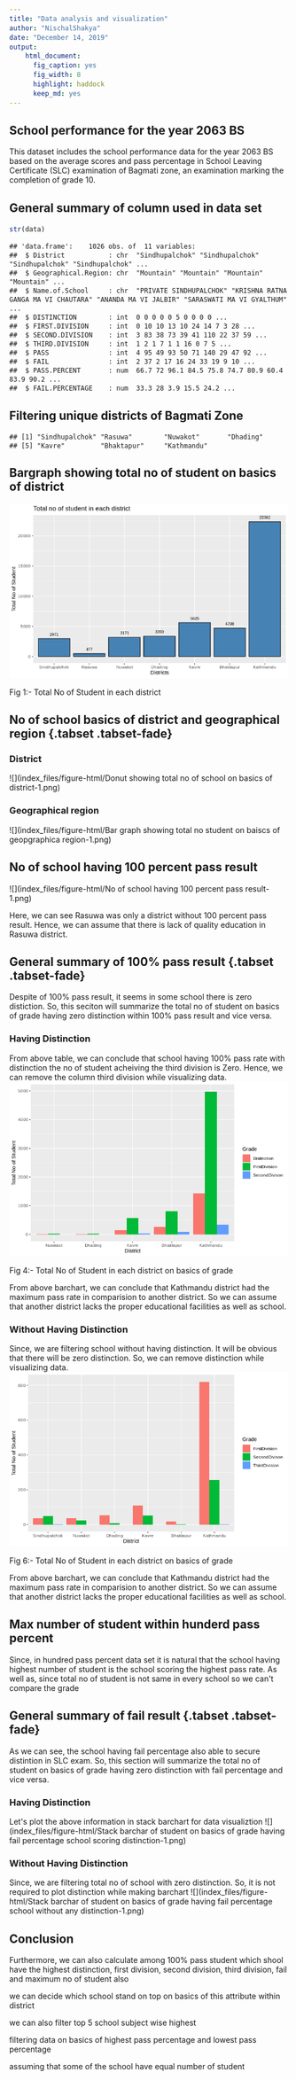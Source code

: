 ```yaml
---
title: "Data analysis and visualization"
author: "NischalShakya"
date: "December 14, 2019"
output: 
    html_document: 
      fig_caption: yes
      fig_width: 8
      highlight: haddock
      keep_md: yes
---
```




## School performance for the year 2063 BS

This dataset includes the school performance data for the year 2063 BS based on the average scores and pass percentage in School Leaving Certificate (SLC) examination of Bagmati zone, an examination marking the completion of grade 10.

## General summary of column used in data set

```r
str(data)
```

```
## 'data.frame':	1026 obs. of  11 variables:
##  $ District           : chr  "Sindhupalchok" "Sindhupalchok" "Sindhupalchok" "Sindhupalchok" ...
##  $ Geographical.Region: chr  "Mountain" "Mountain" "Mountain" "Mountain" ...
##  $ Name.of.School     : chr  "PRIVATE SINDHUPALCHOK" "KRISHNA RATNA GANGA MA VI CHAUTARA" "ANANDA MA VI JALBIR" "SARASWATI MA VI GYALTHUM" ...
##  $ DISTINCTION        : int  0 0 0 0 0 5 0 0 0 0 ...
##  $ FIRST.DIVISION     : int  0 10 10 13 10 24 14 7 3 28 ...
##  $ SECOND.DIVISION    : int  3 83 38 73 39 41 110 22 37 59 ...
##  $ THIRD.DIVISION     : int  1 2 1 7 1 1 16 0 7 5 ...
##  $ PASS               : int  4 95 49 93 50 71 140 29 47 92 ...
##  $ FAIL               : int  2 37 2 17 16 24 33 19 9 10 ...
##  $ PASS.PERCENT       : num  66.7 72 96.1 84.5 75.8 74.7 80.9 60.4 83.9 90.2 ...
##  $ FAIL.PERCENTAGE    : num  33.3 28 3.9 15.5 24.2 ...
```

## Filtering unique districts of Bagmati Zone



```
## [1] "Sindhupalchok" "Rasuwa"        "Nuwakot"       "Dhading"      
## [5] "Kavre"         "Bhaktapur"     "Kathmandu"
```

## Bargraph showing total no of student on basics of district
<div data-pagedtable="false">
  <script data-pagedtable-source type="application/json">
{"columns":[{"label":["District"],"name":[1],"type":["fctr"],"align":["left"]},{"label":["Distinction"],"name":[2],"type":["int"],"align":["right"]},{"label":["FirstDivision"],"name":[3],"type":["int"],"align":["right"]},{"label":["SecondDivision"],"name":[4],"type":["int"],"align":["right"]},{"label":["ThirdDivision"],"name":[5],"type":["int"],"align":["right"]},{"label":["Pass"],"name":[6],"type":["int"],"align":["right"]},{"label":["Fail"],"name":[7],"type":["int"],"align":["right"]},{"label":["Total"],"name":[8],"type":["int"],"align":["right"]}],"data":[{"1":"Sindhupalchok","2":"5","3":"383","4":"1599","5":"122","6":"2109","7":"862","8":"2971"},{"1":"Rasuwa","2":"1","3":"67","4":"225","5":"14","6":"307","7":"170","8":"477"},{"1":"Nuwakot","2":"14","3":"494","4":"1057","5":"64","6":"1629","7":"1542","8":"3171"},{"1":"Dhading","2":"11","3":"448","4":"1342","5":"73","6":"1874","7":"1485","8":"3359"},{"1":"Kavre","2":"190","3":"1607","4":"2118","5":"153","6":"4068","7":"1557","8":"5625"},{"1":"Bhaktapur","2":"447","3":"1991","4":"1118","5":"47","6":"3603","7":"1105","8":"4708"},{"1":"Kathmandu","2":"2173","3":"11710","4":"4718","5":"118","6":"18719","7":"3643","8":"22362"}],"options":{"columns":{"min":{},"max":[10]},"rows":{"min":[10],"max":[10]},"pages":{}}}
  </script>
</div><div class="figure" style="text-align: c">
<img src="index_files/figure-html/Bar graph showing total no of student on basics of district-1.png" alt="Fig 1:- Total No of Student in each district"  />
<p class="caption">Fig 1:- Total No of Student in each district</p>
</div>

## No of school basics of district and geographical region {.tabset .tabset-fade}

### District

<div data-pagedtable="false">
  <script data-pagedtable-source type="application/json">
{"columns":[{"label":["data$District"],"name":[1],"type":["chr"],"align":["left"]},{"label":["n"],"name":[2],"type":["int"],"align":["right"]}],"data":[{"1":"Bhaktapur","2":"103"},{"1":"Dhading","2":"64"},{"1":"Kathmandu","2":"599"},{"1":"Kavre","2":"120"},{"1":"Nuwakot","2":"67"},{"1":"Rasuwa","2":"13"},{"1":"Sindhupalchok","2":"60"}],"options":{"columns":{"min":{},"max":[10]},"rows":{"min":[10],"max":[10]},"pages":{}}}
  </script>
</div>
![](index_files/figure-html/Donut showing total no of school on basics of district-1.png)<!-- -->

### Geographical region

<div data-pagedtable="false">
  <script data-pagedtable-source type="application/json">
{"columns":[{"label":["data$Geographical.Region"],"name":[1],"type":["chr"],"align":["left"]},{"label":["n"],"name":[2],"type":["int"],"align":["right"]}],"data":[{"1":"Hill","2":"953"},{"1":"Mountain","2":"73"}],"options":{"columns":{"min":{},"max":[10]},"rows":{"min":[10],"max":[10]},"pages":{}}}
  </script>
</div>
![](index_files/figure-html/Bar graph showing total no student on baiscs of geopgraphica region-1.png)<!-- -->

## No of school having 100 percent pass result
<div data-pagedtable="false">
  <script data-pagedtable-source type="application/json">
{"columns":[{"label":["District"],"name":[1],"type":["chr"],"align":["left"]},{"label":["Name.of.School"],"name":[2],"type":["chr"],"align":["left"]}],"data":[{"1":"Sindhupalchok","2":"JHIRPU MA VI JHIRPU"},{"1":"Sindhupalchok","2":"JYUGAL BOARDING HIGH SCHOOL CHAUTARA"},{"1":"Sindhupalchok","2":"KOLDONG DEVI MA VI THUMPAKHAR TIMURE"},{"1":"Sindhupalchok","2":"PHULPINGKOT PRA MA VI PHULPINGKOT"},{"1":"Sindhupalchok","2":"SHREE MELAMCHI GHYANG SECONDARY SCHOOL,HELAMBU"},{"1":"Nuwakot","2":"GOLFU BHANJYANG MA VI BETINI"},{"1":"Nuwakot","2":"PIONEER ENGLISH MA VI TUPCHHE"},{"1":"Nuwakot","2":"SOUVENIR BOARDING SCHOOL BATTAR"},{"1":"Nuwakot","2":"UTTARGAYA PUBLIC ENGLISH SCHOOL ANGITAR NEWAKOT"},{"1":"Nuwakot","2":"UNIVERSAL BOARDING SCHOOL NARJAMANDAP-2"},{"1":"Nuwakot","2":"SHIVALAYA SECONDARY SCHOOL OKHARPAUWA"},{"1":"Nuwakot","2":"SURYA JYOTI ENGLISH BOARDINGH SCHOOL BIDUR 9"},{"1":"Nuwakot","2":"SAMUDAYIK VIDHYA MANDIR DEVIGHAT"},{"1":"Dhading","2":"DHADING BOARDING SCHOOL DHADING BENSI"},{"1":"Dhading","2":"BRIGHT FUTURE MA VI MALEKHU"},{"1":"Dhading","2":"SUNGABHA ACADEMY MA VI DHADINGBESI"},{"1":"Dhading","2":"BLOOMING LOTUS ENGLISH SCHOOL JEVANPUR DHADING"},{"1":"Dhading","2":"DHUNIBESHI SECONDARY BOARDING SCHOOL KHANIKHOLA-2 NA"},{"1":"Dhading","2":"KIBOU INTERNATIONAL SCHOOL DHADING"},{"1":"Kavre","2":"DIPENDRA PRAHARI AWASIYA MA VI SANGA"},{"1":"Kavre","2":"PRAGATI PRABHAT MA VI PULBAZAR"},{"1":"Kavre","2":"DULALESWOR MA VI DOLALGHAT"},{"1":"Kavre","2":"SIDDHARTHA ENGLISH MA VI BANEPA"},{"1":"Kavre","2":"KAVERE MA VI BANEPA"},{"1":"Kavre","2":"SETIDEVI MA VI CHAUBAS-9"},{"1":"Kavre","2":"SETIDEVI MA VI RITHTHE"},{"1":"Kavre","2":"NAVA RATNA ENGLISH MA VI PANUTI"},{"1":"Kavre","2":"BAL BATIKA BIDHYA MANDIR TINDOBATO BANEPA"},{"1":"Kavre","2":"SIDDHARTHA VANASTHALI INSTITUTE AANANDABATIKA PANAUTI"},{"1":"Kavre","2":"DHULIKHEL ENGLISH AWASIYA MA VI DHULIKHEL"},{"1":"Kavre","2":"MOUNT VIEW ENGLISH BOARDING SCHOOL DHULIKHEL"},{"1":"Kavre","2":"SANJIWANI ENGLISH SCHOOL DHULIKHEL"},{"1":"Kavre","2":"GYAN SAROVAR MA VI BANEPA"},{"1":"Kavre","2":"BAL NIKETAN MA VI BANEPA"},{"1":"Kavre","2":"NAMO BUDDHA ENGLISH BOARDING SCHOOL SHANKHU"},{"1":"Kavre","2":"SURYODAYA AWASIYA MA VI PANAUTI"},{"1":"Kavre","2":"ARUNODAYA ENGLISH AWASIYA MA VI PANAUTI"},{"1":"Kavre","2":"SARASWOTI KUNJ BOARDING SCHOOL PANAUTI"},{"1":"Kavre","2":"LIN INTERNATIONAL SCHOOL BANEPA"},{"1":"Kavre","2":"DIVINE LIGHT SECONDARY BOARDING ENGLISH SCHOOL SHANKH"},{"1":"Kavre","2":"KATHMANDU UNIVERSITY HIGH SCHOOL CHAUKOT KAVRE"},{"1":"Kavre","2":"SARASWATI SHIKSHA GRIHA SECONDARY SCHOOL PANCHKHAL"},{"1":"Kavre","2":"SAMUDAYIK BOARDING SCHOOL PANAUTI-4"},{"1":"Kavre","2":"BANEPA VALLEY BOARDING SCHOOL BANEPA-10"},{"1":"Kavre","2":"SOS HERMANN GMEINER SCHOOL  PANAUTI-2"},{"1":"Kavre","2":"GYANJYOTI BOARDING SCHOOL NALA"},{"1":"Kavre","2":"GYNA KUNJ SECONDARY SCHOOL JANAGAL"},{"1":"Kavre","2":"HIGHLAND ENGLISH SECONDARY BOARDING SCHOOL SUBBAGAU"},{"1":"Kavre","2":"SHREE SUNGANA ENGLISH BOARDING SCHOOL JANGAL 8"},{"1":"Kavre","2":"NAVA PRATIVA SECONDARY SCHOOL PACHKHAL"},{"1":"Kavre","2":"MOUNT GRAVATT ENGLISH BOARDING SCHOOL BUCHAKOT"},{"1":"Kavre","2":"LALI GURANS ENGLISH BOARDING SCHOOL KUSHADEVI"},{"1":"Kavre","2":"NEW LITTLE STAR ENGLISH SCHOOL KUNTABESHI"},{"1":"Kavre","2":"EVEREST ACADEMY BANEPA"},{"1":"Bhaktapur","2":"OM MA VI KATUNJE"},{"1":"Bhaktapur","2":"ADARSHA JANAPREMI ENGLISH MA VI KAUSHALTAR"},{"1":"Bhaktapur","2":"BALKOT ENGLISH MA VI BALKOT"},{"1":"Bhaktapur","2":"EVEREST ENGLISH SCHOOL BHAKTAPUR-15 MIBACHHEN"},{"1":"Bhaktapur","2":"MAHENDRA VIDYA ASHRAM BARAHISTHAN"},{"1":"Bhaktapur","2":"RAINBOW ENGLISH SECONDARY SCHOOL GAMCHA"},{"1":"Bhaktapur","2":"MOUNT SINAI ENGLISH BOARDING SECONDARY SCHOOL THIMI"},{"1":"Bhaktapur","2":"PRABHAT ENGLISH MA VI BYASI"},{"1":"Bhaktapur","2":"NAULO JYOTI ENGLISH SCHOOL THIMI"},{"1":"Bhaktapur","2":"MOUNT VALLEY ENGLISH SCHOOL KWATHANDOU"},{"1":"Bhaktapur","2":"TRI STAR ENGLISH SCHOOL LOKHANTHALI"},{"1":"Bhaktapur","2":"JANA CHETANA ENGLISH SCHOOL BALKOT"},{"1":"Bhaktapur","2":"OM GYAN MANDIR SCHOOL LOHAKILTHALI"},{"1":"Bhaktapur","2":"GUNDU ENGLISH MA VI GUNDU"},{"1":"Bhaktapur","2":"SIRU SHINING ENGLISH MA VI BHAKTAPUR"},{"1":"Bhaktapur","2":"DADHIKOT ENGLISH MA VI DADHIKOT"},{"1":"Bhaktapur","2":"MOUNT VIEW ENGLISH MA VI BALKOT"},{"1":"Bhaktapur","2":"NYATAPOLA AWASIYA MA VI MOOLDHOKA"},{"1":"Bhaktapur","2":"DIBYA DEEP JYOTI ENGLISH AWASIYA MA VI LOHAKINTHAL"},{"1":"Bhaktapur","2":"JAYCEES ENGLISH SCHOOL KHAUMA"},{"1":"Bhaktapur","2":"SIDDHARTHA VIDYAPEETH MA VI GATTHAGHAR"},{"1":"Bhaktapur","2":"NORTH EAST ENGLISH SCHOOL DUWAKOT"},{"1":"Bhaktapur","2":"DEEP SARASWATI ENGLISH MA VI CHHALING PIKHEL"},{"1":"Bhaktapur","2":"VINAYAK SHIKSHA NIKETAN ENGLISH SCHOOL CHAPACHO"},{"1":"Bhaktapur","2":"SUNSHINE SCHOOL DUDHPATI-17"},{"1":"Bhaktapur","2":"CHILD NATURE SCHOOL SANOTHIMI-17"},{"1":"Bhaktapur","2":"MODERN BOARDING SCHOOL DADHIKOT-9"},{"1":"Bhaktapur","2":"GLAD STONE ACADEMY THIMI"},{"1":"Bhaktapur","2":"SUPREME ACADEMY THIMI"},{"1":"Bhaktapur","2":"SAMAJ SUDHAR SECONDARY SCHOOL TAULACHHEN"},{"1":"Bhaktapur","2":"SARASWATIMATA(YUMAHANGMA) ENGLISH SCHOOL CHANGUNAR"},{"1":"Bhaktapur","2":"NABIN ENGLISH SCHOOL JHAUKHEL-4"},{"1":"Bhaktapur","2":"THE RISING ENGLISH SECONDARY SCHOOL YACHHENTOLE"},{"1":"Bhaktapur","2":"HOLY GARDEN ENGLISH SCHOOL BYASI-10"},{"1":"Bhaktapur","2":"EMMANUEL SECONDARY BOARDING SCHOOL GATTHAGHAR"},{"1":"Bhaktapur","2":"STANFORD INTERNATIONAL SCHOOL BALKOT"},{"1":"Bhaktapur","2":"CHARKHANDI VIDHYA MANDIR SIRUTAR-9"},{"1":"Bhaktapur","2":"BIRAT ENGLISH SCHOOL SANOTHIMI"},{"1":"Bhaktapur","2":"MARIGOLD ENGLISH BOARDING SCHOOL BALKOT"},{"1":"Bhaktapur","2":"NAWA RATNA ENGLISH SCHOOL MADHYAPUR THIMI"},{"1":"Bhaktapur","2":"BAL BIKAS ENGLISH SECONDARY SCHOOL"},{"1":"Bhaktapur","2":"HOLY GARDEN ENGLISH SECONDARY SCHOOL THIMI"},{"1":"Kathmandu","2":"KANTI BHAIRAV MA VI DANCHHI"},{"1":"Kathmandu","2":"SHAHID SMARAK MA VI GYANESWAR"},{"1":"Kathmandu","2":"N.K. SINGH MEMORIAL ENGLISH PREPARATORY SCHOOL NAYA BA"},{"1":"Kathmandu","2":"BALKUMARI AWASIYA MA VI NAXAL"},{"1":"Kathmandu","2":"BABA BOARDING MA VI CHABHIL"},{"1":"Kathmandu","2":"GEETA MATA MA VI BIJESWORI"},{"1":"Kathmandu","2":"TAUDAHA RASTRIYA MA VI TAUDAH"},{"1":"Kathmandu","2":"BAGH BHAIRAB BOARDING MA VI KIRTIPUR"},{"1":"Kathmandu","2":"NAMGYAL MA VI GOKARNA"},{"1":"Kathmandu","2":"DEEPJYOTI AWASIYA MA VI GONGABU"},{"1":"Kathmandu","2":"JUDDHODAYA MA VI CHHETRAPATI"},{"1":"Kathmandu","2":"DORJI MA VI BAUDDHA"},{"1":"Kathmandu","2":"WHITEFIELD HIGHER SECONDARY SCHOOL CHHETRAPATI BHURU"},{"1":"Kathmandu","2":"KANYA MA VI LAINCHAUR"},{"1":"Kathmandu","2":"LABORATORY MA VI KIRTIPUR"},{"1":"Kathmandu","2":"BUDHANILKANTHA BOARDING SCHOOL BUDHANILKANTHA"},{"1":"Kathmandu","2":"TRIBHUVAN ADARSHA AWASIYA MA VI PHARPING"},{"1":"Kathmandu","2":"RASTRIYA SUNGHAVA BOARDING HIGH SCHOOL LAMPOKHARI CH"},{"1":"Kathmandu","2":"ADARSHA YOG-HARI MA VI LAINCHAUR"},{"1":"Kathmandu","2":"EVEREST SECONDARY BOARDING SCHOOL GALKOPAKHA THAME"},{"1":"Kathmandu","2":"BRIHASPATI VIDHYASADAN MA VI NAXAL"},{"1":"Kathmandu","2":"LEARNING REALM INTERNATIONAL SCHOOL KALANKISTHAN"},{"1":"Kathmandu","2":"MITRA MA VI KALIMATI KULESHWOR"},{"1":"Kathmandu","2":"MAHA MANJUSHREE MA VI SWOYAMBHU"},{"1":"Kathmandu","2":"PUSHPA SADAN BOARDING HIGH SCHOOL KIRTIPUR"},{"1":"Kathmandu","2":"HOLY GARDEN BOARDING HIGH SCHOOL RINGROAD BALAJU"},{"1":"Kathmandu","2":"BALAMBU MA VI BALAMBU"},{"1":"Kathmandu","2":"RAYNERS RESIDENTIAL MA VI MINBHAWAN"},{"1":"Kathmandu","2":"MANGAL MA VI KIRTIPUR"},{"1":"Kathmandu","2":"RATNA SHIKSHA SHADAN KOTESHWOR"},{"1":"Kathmandu","2":"RICHMOND ACADEMY KALANKI"},{"1":"Kathmandu","2":"THE ELITE'S CO-ED MA VI NAGPOKHARI"},{"1":"Kathmandu","2":"KANTIPUR ENGLISH MA VI MAHARAJGUNJ"},{"1":"Kathmandu","2":"KIRTI MA VI KIRTIPUR"},{"1":"Kathmandu","2":"KATHMANDU VALLEY SCHOOL MAHARAJGUNJ"},{"1":"Kathmandu","2":"GANESH BOARDING MA VI SWAYAMBHU"},{"1":"Kathmandu","2":"SERENE VALLEY SCHOOL BANESHWAR"},{"1":"Kathmandu","2":"ARUNIMA MA VI BOUDHA JORPATI"},{"1":"Kathmandu","2":"KANKALI MA VI PURANO NAIKAP"},{"1":"Kathmandu","2":"MANAKAMANA ENGLISH MA VI GOKARNA"},{"1":"Kathmandu","2":"DEEPSHIKHA MA VI NAYABAZAR"},{"1":"Kathmandu","2":"SWARNIM SHIKSHA SADAN MA VI BHURUNGKHEL"},{"1":"Kathmandu","2":"GYANKUNJA MA VI RABIBHAWAN"},{"1":"Kathmandu","2":"INDRADHANUSH BOARDING HIGH SCHOOL BHIMSENGOLA BANES"},{"1":"Kathmandu","2":"AANAND BHUMI AWASIYA MA VI MAITIDEVI"},{"1":"Kathmandu","2":"BRIGHT FUTURE MA VI TINTHANA NAIKAP"},{"1":"Kathmandu","2":"SURYODAYA JYOTI AWASIYA MA VI MAITIDEVI"},{"1":"Kathmandu","2":"TRI-SHAKTI HIGH SCHOOL DILLIBAZAR"},{"1":"Kathmandu","2":"MAITIDEVI AWASIYA MA VI DILLIBAZAR"},{"1":"Kathmandu","2":"MOUNT VIEW SCHOOL MITRAPARK"},{"1":"Kathmandu","2":"PRAGATI AWASIYA MA VI BALAJU"},{"1":"Kathmandu","2":"BLUE WREN INT'L BOARDING SCHOOL KALANKISTHAN"},{"1":"Kathmandu","2":"MOUNT KAILASH AWASIYA MA VI KAPAN"},{"1":"Kathmandu","2":"TRIYOG HIGH SCHOOL BATTISPUTALI"},{"1":"Kathmandu","2":"INTENSIVE INTERNATIONAL ACADEMY MARU BHIMSENSTHAN"},{"1":"Kathmandu","2":"JANA BIKASH MA VI MATATIRTHA"},{"1":"Kathmandu","2":"WEST POINT HIGH SCHOOL THANKOT"},{"1":"Kathmandu","2":"KAMALNETRA CHHUNA MUNA MA VI BANESHWAR"},{"1":"Kathmandu","2":"PARAMOUNT AWASIYA MA VI KULESHWAR-14"},{"1":"Kathmandu","2":"KATHMANDU INTERNATIONAL SCHOOL MITRAPARK CHABAHIL"},{"1":"Kathmandu","2":"MORNING GLORY SCHOOL TRIPURESHWAR"},{"1":"Kathmandu","2":"PENNWOOD ACADEMY SANO GAUCHAR"},{"1":"Kathmandu","2":"JAGAT MANDIR AWASIYA MA VI LAMPOKHARI CHABAHIL"},{"1":"Kathmandu","2":"MANGAL DWIP MA VI BAUDDHA"},{"1":"Kathmandu","2":"BISHNUMATI AWASIYA MA VI GONGABU-4"},{"1":"Kathmandu","2":"NEW LEERA BOARDING SCHOOL BHATBHATENI"},{"1":"Kathmandu","2":"NEW FLORENCE INTERNATIONAL BOARDING SCHOOL TEKU"},{"1":"Kathmandu","2":"UJJWAL SHISHU NIKETAN ACADEMY MA VI PANGA KIRTIPUR"},{"1":"Kathmandu","2":"HILL TOWN INTERNATIONAL SCHOOL KIRTIPUR"},{"1":"Kathmandu","2":"TRUNGRAM INTERNATIONAL ACADEMY HATTIGAUNDA"},{"1":"Kathmandu","2":"HIMALAYA ENGLISH BOARDING SCHOOL KOTESHWAR"},{"1":"Kathmandu","2":"SHRIDIWA INTERNATIONAL SCHOOL KAMALPOKHARI"},{"1":"Kathmandu","2":"KUMARI AWASIYA MA VI BOUDHA KUMARIGAL"},{"1":"Kathmandu","2":"DREAMLAND PUBLIC HIGH SCHOOL BAGBAZAR"},{"1":"Kathmandu","2":"UNIVERSAL ENGLISH BOARDING HIGH SCHOOL DHUMBARAHI"},{"1":"Kathmandu","2":"MILAN VIDYA MANDIR ANAMNAGAR"},{"1":"Kathmandu","2":"SAMBOTTA HIGH SCHOOL TEEN-CHULI BOUDHA"},{"1":"Kathmandu","2":"KIRTIPUR ENGLISH BOARDING SCHOOL SAGAL KIRTIPUR"},{"1":"Kathmandu","2":"BAL TARA PRATISTHAN (LITTLE STARS ACADEMY) BALAMBU SATU"},{"1":"Kathmandu","2":"RELIANCE RESIDENTIAL SCHOOL OLD BANESHWAR"},{"1":"Kathmandu","2":"DAFFODIL PUBLIC MA VI BATTISPUTALI"},{"1":"Kathmandu","2":"HINDU VIDYAPEETH NEPAL INDRAYANI"},{"1":"Kathmandu","2":"KAILASH BODHI SCHOOL SUVIGAON BOUDDHA-6"},{"1":"Kathmandu","2":"HIMALAYA INTERNATIONAL MODEL SCHOOL MAHARAJGUNJ"},{"1":"Kathmandu","2":"SCHOOL FOR THE DEAF NAXAL"},{"1":"Kathmandu","2":"EUREKA HIGH SCHOOL NEPALTAR MANMAIJU"},{"1":"Kathmandu","2":"VIDYA BYAYAM ENGLISH MA VI GOKARNA JORPATI-9"},{"1":"Kathmandu","2":"ANNAPURNA ENGLISH MA VI SINAMANGAL"},{"1":"Kathmandu","2":"PARAGON PUBLIC MA VI BATTISPUTALI"},{"1":"Kathmandu","2":"PADMA CHAKRA SECONDARY SCHOOL PHUTUNG-3"},{"1":"Kathmandu","2":"SRONGTSEN BHRIKUTI AWASIYA MA VI TINCHULE BAUDDHA"},{"1":"Kathmandu","2":"ALBERT EINSTEIN ACADEMY BOARDING HIGH SCHOOL JYATHA"},{"1":"Kathmandu","2":"GLEN BUDS MA VI LAZIMPAT"},{"1":"Kathmandu","2":"MANJARI INTERNATIONAL EXCLUSIVE MA VI GALFUTAR"},{"1":"Kathmandu","2":"HOLY VISION MA VI TAHACHAL"},{"1":"Kathmandu","2":"BAL NAMOONA MA VI BALUWATAR"},{"1":"Kathmandu","2":"NAVODIT VIDYA KUNJA ENGLISH AWASIYA MA VI SAMAKHUS"},{"1":"Kathmandu","2":"FLUORESCENT AWASIYA MA VI SAMAKHUSI"},{"1":"Kathmandu","2":"MOUNT OLIVES ENGLISH AWASIYA MA VI SINAMANGAL"},{"1":"Kathmandu","2":"NARAYAN ENGLISH AWASIYA MA VI MINBHAWAN"},{"1":"Kathmandu","2":"NORTH VALLEY ENGLISH MA VI DHARMASTHALI"},{"1":"Kathmandu","2":"LOYOLA (DESHBHAKTA) MA VI BANESHWAR"},{"1":"Kathmandu","2":"RAINBOW INTERNATIONAL BOARDING SCHOOL CHHAUNI"},{"1":"Kathmandu","2":"MATRIBHUMI SHIKSHA SADAN MA VI NAGPOKHARI"},{"1":"Kathmandu","2":"SHREE GANESH HIMAL MA VI GONGABUN"},{"1":"Kathmandu","2":"MOUNT EVEREST SECONDORY SCHOOL DANCHHI-9 THALI"},{"1":"Kathmandu","2":"SOUTH POINT AWASIYA MA VI BUDDHANAGAR"},{"1":"Kathmandu","2":"CARDINAL INTERNATIONAL BOARDING HIGH SCHOOL PHARPI"},{"1":"Kathmandu","2":"VIJAYA AWASIYA MA VI SAMAKHUSHI"},{"1":"Kathmandu","2":"GREENLAND INTERNATIONAL BOARDING SCHOOL GONGABU"},{"1":"Kathmandu","2":"ROYAL NEPALESE ARMY EDUCATION WING CHHAUNI"},{"1":"Kathmandu","2":"SWARNA SHIKSHA ENGLISH SCHOOL GOKARNA"},{"1":"Kathmandu","2":"EAST POLE ENGLISH SCHOOL JORPATI"},{"1":"Kathmandu","2":"DIAMOND ENGLISH MEDIUM SCHOOL BUDHANILKANTHA"},{"1":"Kathmandu","2":"SARASWATI ENGLISH BOARDING SCHOOL JORPATI"},{"1":"Kathmandu","2":"GOLDEN PEAK HIGH SCHOOL SARASWATINAGAR CHABAHIL"},{"1":"Kathmandu","2":"GOTHATAR ENGLISH MA VI GOTHATAR"},{"1":"Kathmandu","2":"NEWTON CHILDREN'S ACADEMY BALUWATAR"},{"1":"Kathmandu","2":"CENTENNIAL BOARDING SCHOOL JORPATI-3"},{"1":"Kathmandu","2":"SHREE KUMARI ENGLISH SCHOOL JAISIDEWAL"},{"1":"Kathmandu","2":"SHISHU NIKUNJA SECONDARY ENGLISH SCHOOL SITAPAILA"},{"1":"Kathmandu","2":"SIRIUS ENGLISH AWASIYA MA VI REDCROSSMARG KALIMATI"},{"1":"Kathmandu","2":"NAVA JEEWAN AWASIYA MA VI SAMAKHUSHI"},{"1":"Kathmandu","2":"AMAR DEEP (ETERNAL LIGHT) PUBLIC SCHOOL NAYABAZAR"},{"1":"Kathmandu","2":"AMAR JYOTI ENGLISH BOARDING SCHOOL KALANKISTHAN"},{"1":"Kathmandu","2":"BAJRAYOGINEE ENGLISH SCHOOL SALAMBUTAR SANKHU"},{"1":"Kathmandu","2":"BUDDHA JYOTI ENGLISH BOARDING SCHOOL DALLU"},{"1":"Kathmandu","2":"CENTRAL PUBLIC BOARDING SCHOOL CHHETRAPATI"},{"1":"Kathmandu","2":"CHANDIKASWORI ENGLISH AWASIYA MA VI SUNDARIJAL"},{"1":"Kathmandu","2":"NATIONAL ACADEMY BUDDHANAGAR NEWBANESHWOR"},{"1":"Kathmandu","2":"CONSTELLATION ACADEMIC GARDEN ENGLISH SCHOOL BISHALN"},{"1":"Kathmandu","2":"GREEN LAWNS ACADEMY BALKHU"},{"1":"Kathmandu","2":"ALLIANCE ACADEMY ANAMNAGAR"},{"1":"Kathmandu","2":"KAGESHWORI VIDYA MANDIR ALAPOT-3"},{"1":"Kathmandu","2":"KAMAL ENGLISH BOARDING HIGH SCHOOL BALKHU KULESWOR"},{"1":"Kathmandu","2":"RELIANCE INTERNATIONAL ACADEMY KAPAN"},{"1":"Kathmandu","2":"MANANK CHILDREN'S PARADISE SCHOOL SARASWATINAGAR"},{"1":"Kathmandu","2":"NAV KSHITIZ SECONDARY SCHOOL KULESHWOR"},{"1":"Kathmandu","2":"NEIGHBOURHOOD ENGLISH SCHOOL MANDIKHATAR"},{"1":"Kathmandu","2":"NEW BUDDHA PRAKASH ENGLISH BOARDING SCHOOL JORPATI"},{"1":"Kathmandu","2":"NIHARIKA SHISHU KUNJA HIGH SCHOOL BALAJU"},{"1":"Kathmandu","2":"NILKANTHA BOARDING SCHOOL BATTISPUTALI"},{"1":"Kathmandu","2":"NORTH POINT ACADEMY GONGABU"},{"1":"Kathmandu","2":"OCCIDENTAL PUBLIC SCHOOL ANAMNAGAR"},{"1":"Kathmandu","2":"PRAGYA AAVA NAMOONA (LYCEUM MODEL) SCHOOL SIFAL-7"},{"1":"Kathmandu","2":"SARASWOTI BHAKTA VIDYA MANDIR RAMKOT"},{"1":"Kathmandu","2":"STANDARD CO-ED SCHOOL KALANKISTHAN"},{"1":"Kathmandu","2":"SUNKOSHI SCHOOL BABARMAHAL"},{"1":"Kathmandu","2":"THE SPANGLE BOARDING SCHOOL KALIKASTHAN DILLIBAZAR"},{"1":"Kathmandu","2":"CAMBRIDGE PUBLIC HIGH SCHOOL OLD BANESHWOR"},{"1":"Kathmandu","2":"JESSE'S INTERNATIONAL BOARDING SECONDARY SCHOOL SATUN"},{"1":"Kathmandu","2":"DENEB INTERNATIONAL SCHOOL THAPAGAUN"},{"1":"Kathmandu","2":"SNEHA ENGLISH SCHOOL SINAMANGAL"},{"1":"Kathmandu","2":"MOUNT SAGARMATHA BRILLIANT'S ACADEMY GURJUDHARA"},{"1":"Kathmandu","2":"JANAKALYAN MA VI MAHADEVSTHAN KISIPIDE"},{"1":"Kathmandu","2":"JANAJAGRITI GYAN-RASHMI MA VI BALAJUTAR"},{"1":"Kathmandu","2":"GAJURMUKHEE BOARDING SCHOOL RAMKOT-4 DANDAPAUWA"},{"1":"Kathmandu","2":"MARSHYANGDI BOARDING SCHOOL NAYABAZAR"},{"1":"Kathmandu","2":"MAHALAXMI ENGLISH HIGH SCHOOL PHUTUNG-6"},{"1":"Kathmandu","2":"YUYUTSHU ENGLISH SCHOOL KAPAN"},{"1":"Kathmandu","2":"GORAKHKALI ENGLISH BOARDING SCHOOL BALAJU"},{"1":"Kathmandu","2":"ALKAPURI SECONDARY ENGLISH SCHOOL DHALKUCHOWK"},{"1":"Kathmandu","2":"CHILDREN'S ETERNAL ACADEMY NAYABAZAR"},{"1":"Kathmandu","2":"GREEN PEACE ACADEMY GANABAHAL"},{"1":"Kathmandu","2":"BIGYAN ENGLISH BOARDING SCHOOL MANDIKATAR"},{"1":"Kathmandu","2":"ANGEL LORD (DEBDOOT) ACADEMY HIGH SCHOOL KOTESHWOR"},{"1":"Kathmandu","2":"THANKOT ENGLISH SCHOOL THANKOT"},{"1":"Kathmandu","2":"ANKUR VIDYASHRAM MA VI BATTISPUTALI"},{"1":"Kathmandu","2":"MINILAND ENGLISH HIGH SCHOOL DANCHHI THALI-7"},{"1":"Kathmandu","2":"CANVAS BOARDING SCHOOL NAYABANESHWOR"},{"1":"Kathmandu","2":"ANUPAM (UNIQUE) ENGLISH BOARDING SCHOOL LAZIMPAT"},{"1":"Kathmandu","2":"MOUNT GLORY ENGLISH BOARDING HIGH SCHOOL CHAGAL"},{"1":"Kathmandu","2":"BRIGHT LAND ENGLISH SECONDARY SCHOOL BHOTEBAHAL"},{"1":"Kathmandu","2":"CHAHANA INTERNATIONAL ACADEMY KAPAN"},{"1":"Kathmandu","2":"MOUNT SEB SCHOOL JADIBUTI KOTESHOR"},{"1":"Kathmandu","2":"BUDDHA ACADEMY BOARDING SCHOOL BOUDHA JORPATI"},{"1":"Kathmandu","2":"MOTHERLAND SCHOOL NEW NAIKAP"},{"1":"Kathmandu","2":"JEMS JUGAL ENGLISH MEDIUM SCHOOL BHADRABAS"},{"1":"Kathmandu","2":"VIDHYA AARJAN ENGLISH SCHOOL MULPANI"},{"1":"Kathmandu","2":"SWATI SADAN ENGLISH BOARDING SCHOOL BALAJU"},{"1":"Kathmandu","2":"SUNSHINE SCHOOL MAHADEVSTHAN CHECKPOST"},{"1":"Kathmandu","2":"CARE ENGLISH BOARDING SCHOOL GAUSHALA"},{"1":"Kathmandu","2":"MODEL SCHOOL THANKOT"},{"1":"Kathmandu","2":"BRITISH GURKHA ACADEMY HIGH SCHOOL BANSBARI"},{"1":"Kathmandu","2":"ROSY GARDEN SCHOOL MAIJUBAHAL CHABAHIL"},{"1":"Kathmandu","2":"MANJUGHOKSHA ACADEMY KUMARIGAL"},{"1":"Kathmandu","2":"CAMBRIDGE INTERNATIONAL BOARDING SCHOOL PURANONAIKAP"},{"1":"Kathmandu","2":"IDEAL ENGLISH SCHOOL MAIJUBAHAL"},{"1":"Kathmandu","2":"SWAYAMBHU ENGLISH BOARDING SCHOOL SWAYAMBHU BALAJU"},{"1":"Kathmandu","2":"ELEGANT PEARL ENGLISH SCHOOL BALAJU"},{"1":"Kathmandu","2":"AMRIT BOARDING SCHOOL MHEPI NAYABAZAR"},{"1":"Kathmandu","2":"JOSEPH ENGLISH SCHOOL MAHANKAL SHANTINAGAR"},{"1":"Kathmandu","2":"ASHIRVAD BOARDING SCHOOL BALUWATAR"},{"1":"Kathmandu","2":"NEXT GENERATION RESIDENTIAL ACADEMY YETKHA"},{"1":"Kathmandu","2":"NEELGIRI SCHOOL PAKNAJOLE"},{"1":"Kathmandu","2":"PRITIMA ENGLISH SECONDARY SCHOOL SINAMANGAL"},{"1":"Kathmandu","2":"PROLIFIC ENGLISH BOARDING SCHOOL DHUMBARAHI"},{"1":"Kathmandu","2":"HIMSHRINKHALA ACADEMY SCHOOL NAYAPATI"},{"1":"Kathmandu","2":"NAWA SIRJANA ENGLISH SCHOOL SHANKHAMUL"},{"1":"Kathmandu","2":"NEW STAR POLE ENGLISH SCHOOL GOTHATAR"},{"1":"Kathmandu","2":"PRINCETON INTERNATIONAL BOARDING SCHOOL"},{"1":"Kathmandu","2":"HIMSHIKHAR BOARDING SCHOOL"},{"1":"Kathmandu","2":"SWAPNA VATIKA SCHOOL BUDDHANAGAR"},{"1":"Kathmandu","2":"DALEKI SECONDARY SCHOOL SAMAKHUSI"},{"1":"Kathmandu","2":"ALPINE ACADEMY DANCHHI"},{"1":"Kathmandu","2":"ASPHODEL PUBLIC SCHOOL KALIKASTHAN DILLIBAZAR"},{"1":"Kathmandu","2":"GREEN HILLS ACADEMY MA VI KAVRESTHALI"},{"1":"Kathmandu","2":"NOBEL ACADEMY MA VI NEW BANESHWOR"},{"1":"Kathmandu","2":"SHUVA YUGA BOARDING SCHOOL SITAPAILA"},{"1":"Kathmandu","2":"TARKESHWAR VIDYA KUNJA ENGLISH BOARDING SCHOOL"},{"1":"Kathmandu","2":"KATHMANDU DON BOSCO MA VI NEW BANESHWAR"},{"1":"Kathmandu","2":"SHANGRILA PUBLIC SCHOOL JORPATI"},{"1":"Kathmandu","2":"MAITRI SHISHU VIDYALAYA CHHAUNI"},{"1":"Kathmandu","2":"BIPUL SHIKSHYA NIKETAN JORPATI"},{"1":"Kathmandu","2":"VINAYAK ENGLISH SCHOOL CHABHIL"},{"1":"Kathmandu","2":"PINNACLE SCHOLARS ACADEMY MA VI"},{"1":"Kathmandu","2":"PEARLS ENGLISH ACADEMY"},{"1":"Kathmandu","2":"BUDDHA PRABHAT ENGLISH SCHOOL CHABAHIL"},{"1":"Kathmandu","2":"ADVANCED ENGLISH BOARDING HIGH SCHOOL HADIGAUN"},{"1":"Kathmandu","2":"BABYLON NATIONAL SCHOOL SHANTINAGAR"},{"1":"Kathmandu","2":"RISING RAYS BOARDING SCHOOL NEWPLAZA PUTALISADAK"},{"1":"Kathmandu","2":"RARAHIL MEMORIAL SCHOOL KIRTIPUR"},{"1":"Kathmandu","2":"NATIONAL MODEL SCIENCE SCHOOL GONGABU"},{"1":"Kathmandu","2":"KATHMANDU VIDYA MANDIR MAHANKAL BOUDHA"},{"1":"Kathmandu","2":"IKEDA INTERNATIONAL SCHOOL RABIBHAWAN"},{"1":"Kathmandu","2":"GREEN KANTIPUR PUBLIC SCHOOL SWOYAMBHU ICHANGU"},{"1":"Kathmandu","2":"GANGA SECONDARY SCHOOL PURANO KALIMATI"},{"1":"Kathmandu","2":"UNIVERSAL COLLEGE PREPARATORY SCHOOL BALUWATAR"},{"1":"Kathmandu","2":"PURBA PASCHIM VIDYALAYA BALKHU"},{"1":"Kathmandu","2":"HEBRON PUBLIC SCHOOL KOTESHWOR"},{"1":"Kathmandu","2":"SERENE HILL ENGLISH SCHOOL BAJRAYOGINI SANKHU"},{"1":"Kathmandu","2":"BROOKFIELD ACADEMY SINAMANGAL"},{"1":"Kathmandu","2":"MAGUS ENGLISH SCHOOL NAYA BAZAR KIRTIPUR"},{"1":"Kathmandu","2":"HILARY HIGH SCHOOL GAURINAGAR"},{"1":"Kathmandu","2":"THE ELOQUENCE PUBLIC SCHOOL CHUCHEPATI"},{"1":"Kathmandu","2":"SOCIETAL SCHOOL NEW BANESHWOR"},{"1":"Kathmandu","2":"MINILAND SCHOOL TEKU"},{"1":"Kathmandu","2":"ABHISHEK GYAN MANDIR SINAMANGAL"},{"1":"Kathmandu","2":"BIJESHWORI GYAN MANDIR SECONDARY SCHOOL BIJESHWORI"},{"1":"Kathmandu","2":"BIRAT BOARDING SCHOOL SHANKHAMOOL"},{"1":"Kathmandu","2":"DHAULAGIRI INTERNATIONAL BOARDING SCHOOL SHANKHAMOOL"},{"1":"Kathmandu","2":"INDRAWATI PUBLIC SCHOOL MAIJUBAHAL"},{"1":"Kathmandu","2":"KOTDEVI PUBLIC ENGLISH SECONDARY SCHOOL JADIBUTI"},{"1":"Kathmandu","2":"LITTLE BUDDHA ENGLISH SCHOOL SHANTINAGAR BANESHWOR"},{"1":"Kathmandu","2":"MANASALU PUBLIC HIGH SCHOOL NAYABAZAR"},{"1":"Kathmandu","2":"MOUNT GLORY INT'L BOARDING SCHOOL BASUNDHARA"},{"1":"Kathmandu","2":"NEW ENGLISH SECONDARY SCHOOL MAIJUBAHAL"},{"1":"Kathmandu","2":"NAMUNADEEP ENGLISH BOARDING SCHOOL KAPAN"},{"1":"Kathmandu","2":"NEW VISION ACADEMY SATUNGAL"},{"1":"Kathmandu","2":"PRIME ENGLISH SECONDARY SCHOOL TINTHANA 6"},{"1":"Kathmandu","2":"RAJAN MEMORIAL INTERNATIONAL SCHOOL BALAJU"},{"1":"Kathmandu","2":"SAI EDUCARE BOARDING SCHOOL GYANESHWOR"},{"1":"Kathmandu","2":"THE CITY ACADEMY BANESHWAR"},{"1":"Kathmandu","2":"THE CHANDBAGH SCHOOL BANSBARI"},{"1":"Kathmandu","2":"BON SKYLARK INT'L SECONDARY SCHOOL RINGROAD CHABAHIL"},{"1":"Kathmandu","2":"SHRINE ACADEMY TOKHASARASWATI"},{"1":"Kathmandu","2":"MOUNT CHANDRAGIRI ENGLISH SCHOOL KHARIBOT"},{"1":"Kathmandu","2":"SAI NILAYAM BOARDING SCHOOL KALIMATI"},{"1":"Kathmandu","2":"SMALL HEAVEN BOARDING SCHOOL CHHETRAPATI"},{"1":"Kathmandu","2":"SRIJANA ENGLISH BOARDING SCHOOL GOLDHUNGA"},{"1":"Kathmandu","2":"NAVA RATNA ENGLISH BOARDING SCHOOL KOTESWOR"},{"1":"Kathmandu","2":"SHATABDI BOARDING SCHOOL BHIMSENGOLA"},{"1":"Kathmandu","2":"PRAGYA ENGLISH SCHOOL KOTESHWOR"},{"1":"Kathmandu","2":"VIJAYA ACADEMY SANKHU"},{"1":"Kathmandu","2":"REHDON HIGHER SECONDARY SCHOOL SAMAKHUSHI"},{"1":"Kathmandu","2":"BRIGHT ANGELS SCHOOL THANKOT"},{"1":"Kathmandu","2":"VIDYA SADAN ENGLISH SCHOOL CHABAHIL"},{"1":"Kathmandu","2":"BOUDHA CHILDREN HEAVEN BOARDING SCHOOL BOUDHA"},{"1":"Kathmandu","2":"BASUNDHARA PUBLIC SCHOOL BASUNDHARA"},{"1":"Kathmandu","2":"SWARNIM TARA VIDYA SADAN KOTESHWOR"},{"1":"Kathmandu","2":"SHANTI SHIKSHA SADAN SHANTINAGAR"},{"1":"Kathmandu","2":"MIDLAND ENGLISH BOARDING SCHOOL BANESHWOR"},{"1":"Kathmandu","2":"NEW ZENITH ENGLISH MODEL SCHOOL BHURUNGKHEL"},{"1":"Kathmandu","2":"DEEPIKA SHIKSHYA SADAN KOTESHWOR"},{"1":"Kathmandu","2":"ACADEMY OF SACRED HEART DHALKO CHHETRAPATI"},{"1":"Kathmandu","2":"NAVA YUYUTSHU ENGLISH SCHOOL KAPAN"},{"1":"Kathmandu","2":"SWETA SADAN ENGLISH BOARDING HIGHER SEC SCHOOL"},{"1":"Kathmandu","2":"GYANMALA ENGLISH SCHOOL BOUDDHA TINCHULE"},{"1":"Kathmandu","2":"SAI SIKSHA NIKETAN GYANESHWOR"},{"1":"Kathmandu","2":"NAVA SUNTAKHAN ACADEMY BALUWA"},{"1":"Kathmandu","2":"AAKASH DEEP ENGLISH HIGH SCHOOL JORPATI"},{"1":"Kathmandu","2":"NEW CERES ENGLISH SCHOOL NEPALTAR"},{"1":"Kathmandu","2":"TRI DEVI ENGLISH BOARDING SCHOOL KOTESHWOR"},{"1":"Kathmandu","2":"SHUBHA KAMANA ACADEMY KIRTIPUR"},{"1":"Kathmandu","2":"PEGASUS ENGLISH SCHOOL JORPATI"},{"1":"Kathmandu","2":"OLIVER PUBLIC HIGH SCHOOL MAHARAJGUNJ"},{"1":"Kathmandu","2":"DIANA PUBLIC ENGLISH SCHOOL KOTESHWOR"},{"1":"Kathmandu","2":"VALLEY VIEW ENGLISH SCHOOL NEW BANESHWOR"}],"options":{"columns":{"min":{},"max":[10]},"rows":{"min":[15],"max":[15]},"pages":{}}}
  </script>
</div>![](index_files/figure-html/No of school having 100 percent pass result-1.png)<!-- -->

Here, we can see Rasuwa was only a district without 100 percent pass result. Hence, we can assume that there is lack of quality education in Rasuwa district.

## General summary of 100% pass result {.tabset .tabset-fade}
Despite of 100% pass result, it seems in some school there is zero distiction. 
So, this seciton will summarize the total no of student on basics of grade having zero distinction within 100% pass result and vice versa.

### Having Distinction 
<div data-pagedtable="false">
  <script data-pagedtable-source type="application/json">
{"columns":[{"label":["District"],"name":[1],"type":["fctr"],"align":["left"]},{"label":["Distinction"],"name":[2],"type":["int"],"align":["right"]},{"label":["FirstDivision"],"name":[3],"type":["int"],"align":["right"]},{"label":["SecondDivision"],"name":[4],"type":["int"],"align":["right"]},{"label":["ThirdDivision"],"name":[5],"type":["int"],"align":["right"]},{"label":["Total"],"name":[6],"type":["int"],"align":["right"]}],"data":[{"1":"Nuwakot","2":"6","3":"28","4":"3","5":"0","6":"37"},{"1":"Dhading","2":"5","3":"21","4":"0","5":"0","6":"26"},{"1":"Kavre","2":"148","3":"570","4":"36","5":"0","6":"754"},{"1":"Bhaktapur","2":"261","3":"809","4":"84","5":"0","6":"1154"},{"1":"Kathmandu","2":"1430","3":"4981","4":"341","5":"0","6":"6752"}],"options":{"columns":{"min":{},"max":[10]},"rows":{"min":[10],"max":[10]},"pages":{}}}
  </script>
</div>
From above table, we can conclude that school having 100% pass rate with distinction the no of student acheiving the third division is Zero. Hence, we can remove the column third division while visualizing data. 
<div class="figure" style="text-align: c">
<img src="index_files/figure-html/Stack bar chart representing no of student on basics of grade-1.png" alt="Fig 4:- Total No of Student in each district on basics of grade"  />
<p class="caption">Fig 4:- Total No of Student in each district on basics of grade</p>
</div>
From above barchart, we can conclude that Kathmandu district had the maximum pass rate in comparision to another district. So we can assume that another district lacks the proper educational facilities as well as school.

### Without Having Distinction 
<div data-pagedtable="false">
  <script data-pagedtable-source type="application/json">
{"columns":[{"label":["District"],"name":[1],"type":["fctr"],"align":["left"]},{"label":["Distinction"],"name":[2],"type":["int"],"align":["right"]},{"label":["FirstDivision"],"name":[3],"type":["int"],"align":["right"]},{"label":["SecondDivision"],"name":[4],"type":["int"],"align":["right"]},{"label":["ThirdDivision"],"name":[5],"type":["int"],"align":["right"]},{"label":["Total"],"name":[6],"type":["int"],"align":["right"]}],"data":[{"1":"Sindhupalchok","2":"0","3":"37","4":"50","5":"2","6":"89"},{"1":"Nuwakot","2":"0","3":"37","4":"24","5":"0","6":"61"},{"1":"Dhading","2":"0","3":"54","4":"7","5":"0","6":"61"},{"1":"Kavre","2":"0","3":"111","4":"51","5":"0","6":"162"},{"1":"Bhaktapur","2":"0","3":"18","4":"2","5":"0","6":"20"},{"1":"Kathmandu","2":"0","3":"820","4":"256","5":"1","6":"1077"}],"options":{"columns":{"min":{},"max":[10]},"rows":{"min":[10],"max":[10]},"pages":{}}}
  </script>
</div>
Since, we are filtering school without having distinction. It will be obvious that there will be zero distinction. So, we can remove distinction while visualizing data.
<div class="figure" style="text-align: c">
<img src="index_files/figure-html/Stack bar chart representing no of student on basics of grade with zero distinction-1.png" alt="Fig 6:- Total No of Student in each district on basics of grade"  />
<p class="caption">Fig 6:- Total No of Student in each district on basics of grade</p>
</div>
From above barchart, we can conclude that Kathmandu district had the maximum pass rate in comparision to another district. So we can assume that another district lacks the proper educational facilities as well as school.

## Max number of student within hunderd pass percent
Since, in hundred pass percent data set it is natural that the school having highest number of student is the school scoring the highest pass rate. As well as, since total no of student is not same in every school so we can't compare the grade 

<div data-pagedtable="false">
  <script data-pagedtable-source type="application/json">
{"columns":[{"label":["District"],"name":[1],"type":["chr"],"align":["left"]},{"label":["Name.of.School"],"name":[2],"type":["chr"],"align":["left"]},{"label":["PASS"],"name":[3],"type":["int"],"align":["right"]}],"data":[{"1":"Sindhupalchok","2":"KOLDONG DEVI MA VI THUMPAKHAR TIMURE","3":"27"},{"1":"Nuwakot","2":"SOUVENIR BOARDING SCHOOL BATTAR","3":"18"},{"1":"Dhading","2":"DHADING BOARDING SCHOOL DHADING BENSI","3":"26"},{"1":"Kavre","2":"DIPENDRA PRAHARI AWASIYA MA VI SANGA","3":"129"},{"1":"Bhaktapur","2":"EVEREST ENGLISH SCHOOL BHAKTAPUR-15 MIBACHHEN","3":"99"},{"1":"Kathmandu","2":"LEARNING REALM INTERNATIONAL SCHOOL KALANKISTHAN","3":"162"}],"options":{"columns":{"min":{},"max":[10]},"rows":{"min":[10],"max":[10]},"pages":{}}}
  </script>
</div>


## General summary of fail result {.tabset .tabset-fade}
As we can see, the school having fail percentage also able to secure distintion in SLC exam. So, this section will summarize the total no of student on basics of grade having zero distinction with fail percentage and vice versa. 

### Having Distinction
<div data-pagedtable="false">
  <script data-pagedtable-source type="application/json">
{"columns":[{"label":["District"],"name":[1],"type":["fctr"],"align":["left"]},{"label":["Distinction"],"name":[2],"type":["int"],"align":["right"]},{"label":["FirstDivision"],"name":[3],"type":["int"],"align":["right"]},{"label":["SecondDivision"],"name":[4],"type":["int"],"align":["right"]},{"label":["ThirdDivision"],"name":[5],"type":["int"],"align":["right"]},{"label":["Total"],"name":[6],"type":["int"],"align":["right"]}],"data":[{"1":"Sindhupalchok","2":"5","3":"24","4":"41","5":"1","6":"71"},{"1":"Rasuwa","2":"1","3":"19","4":"67","5":"1","6":"88"},{"1":"Nuwakot","2":"8","3":"63","4":"97","5":"1","6":"169"},{"1":"Dhading","2":"6","3":"66","4":"133","5":"4","6":"209"},{"1":"Kavre","2":"42","3":"262","4":"166","5":"1","6":"471"},{"1":"Bhaktapur","2":"186","3":"945","4":"632","5":"9","6":"1772"},{"1":"Kathmandu","2":"716","3":"3938","4":"1331","5":"13","6":"5998"}],"options":{"columns":{"min":{},"max":[10]},"rows":{"min":[10],"max":[10]},"pages":{}}}
  </script>
</div>

Let's plot the above information in stack barchart for data visualiztion 
![](index_files/figure-html/Stack barchar of student on basics of grade having fail percentage school scoring distinction-1.png)<!-- -->

### Without Having Distinction 
<div data-pagedtable="false">
  <script data-pagedtable-source type="application/json">
{"columns":[{"label":["District"],"name":[1],"type":["fctr"],"align":["left"]},{"label":["Distinction"],"name":[2],"type":["int"],"align":["right"]},{"label":["FirstDivision"],"name":[3],"type":["int"],"align":["right"]},{"label":["SecondDivision"],"name":[4],"type":["int"],"align":["right"]},{"label":["ThirdDivision"],"name":[5],"type":["int"],"align":["right"]},{"label":["Total"],"name":[6],"type":["int"],"align":["right"]}],"data":[{"1":"Sindhupalchok","2":"0","3":"322","4":"1508","5":"119","6":"1949"},{"1":"Rasuwa","2":"0","3":"48","4":"158","5":"13","6":"219"},{"1":"Nuwakot","2":"0","3":"366","4":"933","5":"63","6":"1362"},{"1":"Dhading","2":"0","3":"307","4":"1202","5":"69","6":"1578"},{"1":"Kavre","2":"0","3":"664","4":"1865","5":"152","6":"2681"},{"1":"Bhaktapur","2":"0","3":"219","4":"400","5":"38","6":"657"},{"1":"Kathmandu","2":"0","3":"1822","4":"2768","5":"104","6":"4694"}],"options":{"columns":{"min":{},"max":[10]},"rows":{"min":[10],"max":[10]},"pages":{}}}
  </script>
</div>

Since, we are filtering total no of school with zero distinction. So, it is not required to plot distinction while making barchart
![](index_files/figure-html/Stack barchar of student on basics of grade having fail percentage school without any distinction-1.png)<!-- -->

## Conclusion
Furthermore, we can also calculate among 100% pass student 
which shool have the highest distinction, first division, second division, third division, fail and maximum no of student also

we can decide which school stand on top on basics of this attribute within district

we can also filter top 5 school subject wise highest

filtering data on basics of highest pass percentage and lowest pass percentage

assuming that some of the school have equal number of student 
